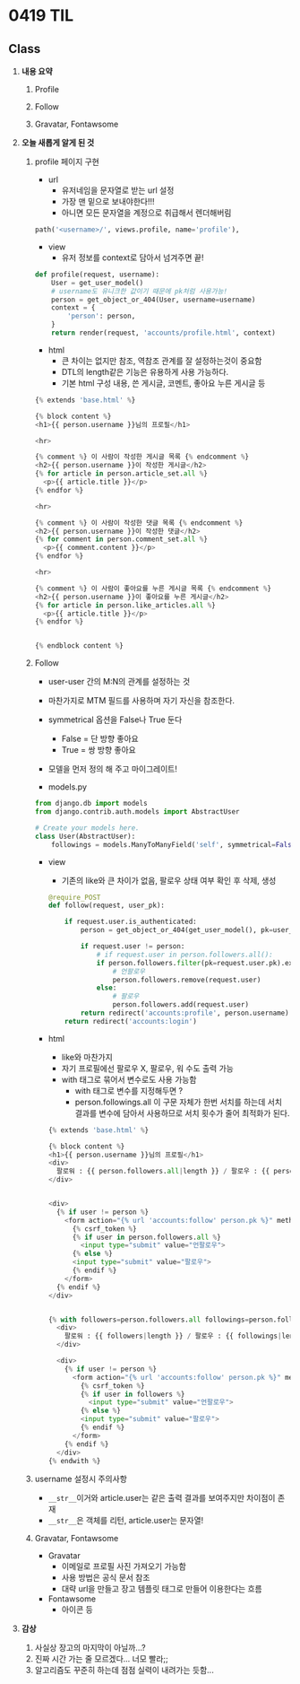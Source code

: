 # 0419 TIL

## Class

 1. **내용 요약**

    1. Profile

    2. Follow

    3. Gravatar, Fontawsome

         

 2. **오늘 새롭게 알게 된 것**

    

    1. profile 페이지 구현

         * url
           * 유저네임을 문자열로 받는 url 설정
           * 가장 맨 밑으로 보내야한다!!!
           * 아니면 모든 문자열을 계정으로 취급해서 렌더해버림

         ```python
         path('<username>/', views.profile, name='profile'),
         ```

         

         * view
           * 유저 정보를 context로 담아서 넘겨주면 끝!

         ```python
         def profile(request, username):
             User = get_user_model()
             # username도 유니크한 값이기 때문에 pk처럼 사용가능!
             person = get_object_or_404(User, username=username)
             context = {
                 'person': person,
             }
             return render(request, 'accounts/profile.html', context)
         ```

         

         * html
           * 큰 차이는 없지만 참조, 역참조 관계를 잘 설정하는것이 중요함
           * DTL의 length같은 기능은 유용하게 사용 가능하다.
           * 기본 html 구성 내용, 쓴 게시글, 코멘트, 좋아요 누른 게시글 등

         ```python
         {% extends 'base.html' %}
         
         {% block content %}
         <h1>{{ person.username }}님의 프로필</h1>
         
         <hr>
         
         {% comment %} 이 사람이 작성한 게시글 목록 {% endcomment %}
         <h2>{{ person.username }}이 작성한 게시글</h2>
         {% for article in person.article_set.all %}
           <p>{{ article.title }}</p>
         {% endfor %}
         
         <hr>
         
         {% comment %} 이 사람이 작성한 댓글 목록 {% endcomment %}
         <h2>{{ person.username }}이 작성한 댓글</h2>
         {% for comment in person.comment_set.all %}
           <p>{{ comment.content }}</p>
         {% endfor %}
         
         <hr>
         
         {% comment %} 이 사람이 좋아요를 누른 게시글 목록 {% endcomment %}
         <h2>{{ person.username }}이 좋아요를 누른 게시글</h2>
         {% for article in person.like_articles.all %}
           <p>{{ article.title }}</p>
         {% endfor %}
         
         
         {% endblock content %}
         ```

         

         

    1. Follow

         * user-user 간의 M:N의 관계를 설정하는 것

         * 마찬가지로 MTM 필드를 사용하며 자기 자신을 참조한다.

         * symmetrical 옵션을 False나 True 둔다

           * False = 단 방향 좋아요
           * True = 쌍 방향 좋아요

         * 모델을 먼저 정의 해 주고 마이그레이트!

           

         * models.py

         ```python
         from django.db import models
         from django.contrib.auth.models import AbstractUser
         
         # Create your models here.
         class User(AbstractUser):
             followings = models.ManyToManyField('self', symmetrical=False, related_name='followers')
         ```

         

         * view

           * 기존의 like와 큰 차이가 없음, 팔로우 상태 여부 확인 후 삭제, 생성

           ```python
           @require_POST
           def follow(request, user_pk):
           
               if request.user.is_authenticated:
                   person = get_object_or_404(get_user_model(), pk=user_pk)
           
                   if request.user != person:
                       # if request.user in person.followers.all():
                       if person.followers.filter(pk=request.user.pk).exists():
                           # 언팔로우
                           person.followers.remove(request.user)
                       else:
                           # 팔로우
                           person.followers.add(request.user)
                   return redirect('accounts:profile', person.username)
               return redirect('accounts:login')
           ```

           

         * html

           * like와 마찬가지
           * 자기 프로필에선 팔로우 X, 팔로우, 워 수도 출력 가능
           * with 태그로 묶어서 변수로도 사용 가능함
             * with 태그로 변수를 지정해두면 ?
             * person.followings.all 이 구문 자체가 한번 서치를 하는데 서치 결과를 변수에 담아서 사용하므로 서치 횟수가 줄어 최적화가 된다.


           ```python
           {% extends 'base.html' %}
           
           {% block content %}
           <h1>{{ person.username }}님의 프로필</h1>
           <div>
             팔로워 : {{ person.followers.all|length }} / 팔로우 : {{ person.followings.all|length }}
           </div>
           
           
           <div>
             {% if user != person %}
               <form action="{% url 'accounts:follow' person.pk %}" method="POST">
                 {% csrf_token %}
                 {% if user in person.followers.all %}
                   <input type="submit" value="언팔로우">
                 {% else %}
                 <input type="submit" value="팔로우">
                 {% endif %}
               </form>
             {% endif %}
           </div>
           
           
           {% with followers=person.followers.all followings=person.followings.all %}
             <div>
               팔로워 : {{ followers|length }} / 팔로우 : {{ followings|length }}
             </div>
           
             <div>
               {% if user != person %}
                 <form action="{% url 'accounts:follow' person.pk %}" method="POST">
                   {% csrf_token %}
                   {% if user in followers %}
                     <input type="submit" value="언팔로우">
                   {% else %}
                   <input type="submit" value="팔로우">
                   {% endif %}
                 </form>
               {% endif %}
             </div>
           {% endwith %}
           ```

         

    1. username 설정시 주의사항

         * `__str__`이거와 article.user는 같은 출력 결과를 보여주지만 차이점이 존재
         * `__str__`은 객체를 리턴, article.user는 문자열!

         

    1. Gravatar, Fontawsome

         * Gravatar
           * 이메일로 프로필 사진 가져오기 가능함
           * 사용 방법은 공식 문서 참조
           * 대략 url을 만들고 장고 템플릿 태그로 만들어 이용한다는 흐름
         * Fontawsome
           * 아이콘 등

           

 3. **감상**

     1. 사실상 장고의 마지막이 아닐까...?
     1. 진짜 시간 가는 줄 모르겠다... 너모 빨라;;
     1. 알고리즘도 꾸준히 하는데 점점 실력이 내려가는 듯함...
